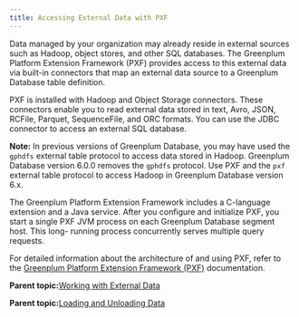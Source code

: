 ```yaml
---
title: Accessing External Data with PXF 
---
```


Data managed by your organization may already reside in external sources such as Hadoop, object stores, and other SQL databases. The Greenplum Platform Extension Framework \(PXF\) provides access to this external data via built-in connectors that map an external data source to a Greenplum Database table definition.

PXF is installed with Hadoop and Object Storage connectors. These connectors enable you to read external data stored in text, Avro, JSON, RCFile, Parquet, SequenceFile, and ORC formats. You can use the JDBC connector to access an external SQL database.

**Note:** In previous versions of Greenplum Database, you may have used the `gphdfs` external table protocol to access data stored in Hadoop. Greenplum Database version 6.0.0 removes the `gphdfs` protocol. Use PXF and the `pxf` external table protocol to access Hadoop in Greenplum Database version 6.x.

The Greenplum Platform Extension Framework includes a C-language extension and a Java service. After you configure and initialize PXF, you start a single PXF JVM process on each Greenplum Database segment host. This long- running process concurrently serves multiple query requests.

For detailed information about the architecture of and using PXF, refer to the [Greenplum Platform Extension Framework \(PXF\)](../../../pxf/latest/using/overview_pxf.html) documentation.

**Parent topic:**[Working with External Data](../external/g-working-with-file-based-ext-tables.html)

**Parent topic:**[Loading and Unloading Data](../load/topics/g-loading-and-unloading-data.html)

